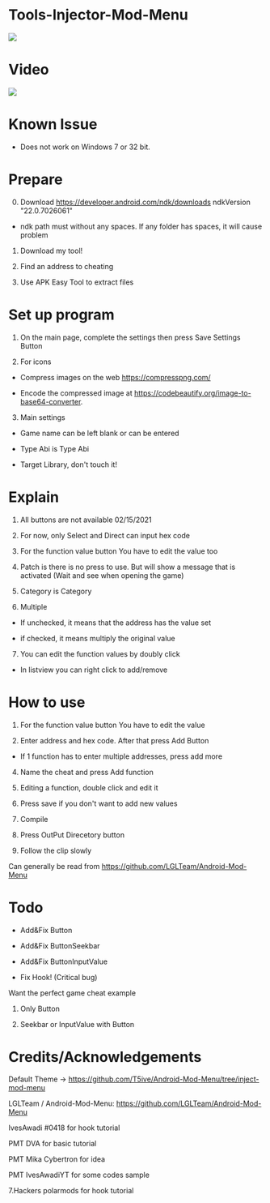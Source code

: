 # Tools-Injector-Mod-Menu

![](https://i.imgur.com/orvXLYp.gif)

# Video

[![](http://img.youtube.com/vi/h4sqozxd3v8/0.jpg)](https://youtu.be/h4sqozxd3v8 "")

# Known Issue

- Does not work on Windows 7 or 32 bit.

# Prepare
0. Download https://developer.android.com/ndk/downloads ndkVersion "22.0.7026061"

- ndk path must without any spaces. If any folder has spaces, it will cause problem

1. Download my tool!

2. Find an address to cheating

3. Use APK Easy Tool to extract files


# Set up program

1. On the main page, complete the settings then press Save Settings Button

2. For icons

- Compress images on the web https://compresspng.com/

- Encode the compressed image at https://codebeautify.org/image-to-base64-converter.

3. Main settings

- Game name can be left blank or can be entered

- Type Abi is Type Abi

- Target Library, don't touch it!


# Explain
1. All buttons are not available 02/15/2021

2. For now, only Select and Direct can input hex code

3. For the function value button You have to edit the value too

4. Patch is there is no press to use. But will show a message that is activated (Wait and see when opening the game)

5. Category is Category

6. Multiple

- If unchecked, it means that the address has the value set

- if checked, it means multiply the original value

7. You can edit the function values by doubly click

- In listview you can right click to add/remove


# How to use

1. For the function value button You have to edit the value

2. Enter address and hex code. After that press Add Button 
- If 1 function has to enter multiple addresses, press add more

4. Name the cheat and press Add function

5. Editing a function, double click and edit it

6. Press save if you don't want to add new values

7. Compile

8. Press OutPut Direcetory button

9. Follow the clip slowly

Can generally be read from 
https://github.com/LGLTeam/Android-Mod-Menu


# Todo

- Add&Fix Button

- Add&Fix ButtonSeekbar

- Add&Fix ButtonInputValue

- Fix Hook! (Critical bug)


Want the perfect game cheat example

1. Only Button

2. Seekbar or InputValue with Button

# Credits/Acknowledgements

Default Theme -> https://github.com/T5ive/Android-Mod-Menu/tree/inject-mod-menu

LGLTeam / Android-Mod-Menu: https://github.com/LGLTeam/Android-Mod-Menu

IvesAwadi #0418 for hook tutorial

PMT DVA for basic tutorial

PMT Mika Cybertron for idea

PMT IvesAwadiYT for some codes sample

7.Hackers polarmods for hook tutorial